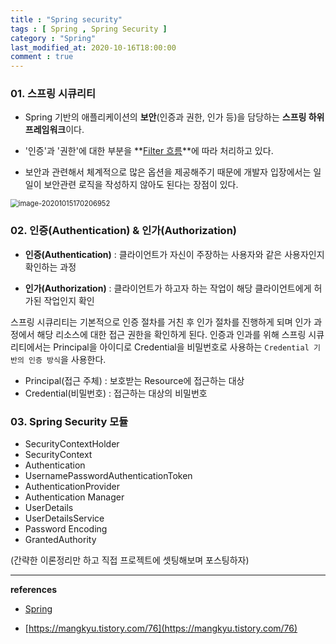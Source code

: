 ```yaml
---
title : "Spring security"
tags : [ Spring , Spring Security ]
category : "Spring"
last_modified_at: 2020-10-16T18:00:00
comment : true
---
```


### 01. 스프링 시큐리티

- Spring 기반의 애플리케이션의 **보안**(인증과 권한, 인가 등)을 담당하는 **스프링 하위 프레임워크**이다. 

- '인증'과 '권한'에 대한 부분을 **[Filter 흐름](/spring/Filter-interceptor,AOP/)**에 따라 처리하고 있다. 

- 보안과 관련해서 체계적으로 많은 옵션을 제공해주기 때문에 개발자 입장에서는 일일이 보안관련 로직을 작성하지 않아도 된다는 장점이 있다.

<img src="/assets/images/posts/image-20201016173641596.png" class="image-shadow-card" alt="image-20201015170206952" style="zoom:80%;" />



### 02. 인증(Authentication) & 인가(Authorization)

- **인증(Authentication)**  : 클라이언트가 자신이 주장하는 사용자와 같은 사용자인지 확인하는 과정

- **인가(Authorization)** : 클라이언트가 하고자 하는 작업이 해당 클라이언트에게 허가된 작업인지 확인

 스프링 시큐리티는 기본적으로 인증 절차를 거친 후 인가 절차를 진행하게 되며  인가 과정에서 해당 리소스에 대한 접근 권한을 확인하게 된다. 인증과 인과를 위해 스프링 시큐리티에서는 Principal을 아이디로 Credential을 비밀번호로 사용하는 `Credential 기반의 인증 방식`을 사용한다.

- Principal(접근 주체) : 보호받는 Resource에 접근하는 대상
- Credential(비밀번호) : 접근하는 대상의 비밀번호



### 03. Spring Security 모듈

- SecurityContextHolder
- SecurityContext
- Authentication 
- UsernamePasswordAuthenticationToken 
- AuthenticationProvider 
- Authentication Manager
- UserDetails 
- UserDetailsService 
- Password Encoding
- GrantedAuthority 



(간략한 이론정리만 하고 직접 프로젝트에 셋팅해보며 포스팅하자)



---

**references**

- [Spring](https://spring.io/projects/spring-security)

- [https://mangkyu.tistory.com/76](https://mangkyu.tistory.com/76)

